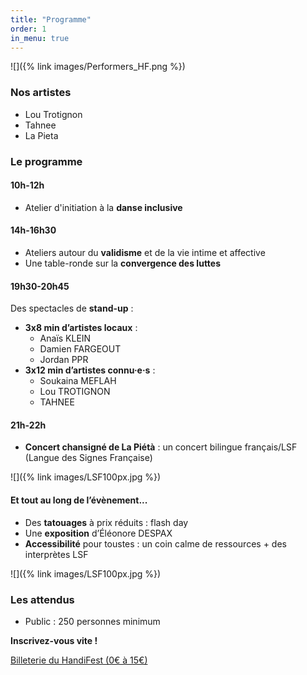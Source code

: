 ```yaml
---
title: "Programme"
order: 1
in_menu: true
---
```

![]({% link images/Performers_HF.png %})

### Nos artistes
- Lou Trotignon
- Tahnee
- La Pieta

### Le programme

#### 10h-12h
- Atelier d'initiation à la **danse inclusive**

#### 14h-16h30
- Ateliers autour du **validisme** et de la vie intime et affective
- Une table-ronde sur la **convergence des luttes** 

#### 19h30-20h45
Des spectacles de **<span lang="en">stand-up</span>** : 
  - **3x8 min d’artistes locaux** : 
    - Anaïs KLEIN
    - Damien FARGEOUT
    - Jordan PPR
  - **3x12 min d’artistes connu·e·s** :
    - Soukaina MEFLAH
    - Lou TROTIGNON
    - TAHNEE

#### 21h-22h
- **Concert chansigné de La Piétà** : 
un concert bilingue français/LSF (Langue des Signes Française)

![]({% link images/LSF100px.jpg %})

####  Et tout au long de l’évènement...
- Des **tatouages** à prix réduits : <span lang="en">flash day</span>
- Une **exposition** d’Éléonore DESPAX
- **Accessibilité** pour toustes : un coin calme de ressources + des interprètes LSF

![]({% link images/LSF100px.jpg %})


### Les attendus
- Public : 250 personnes minimum


**Inscrivez-vous vite !**


<a href="https://www.helloasso.com/associations/dear-valid-people/evenements/handifest" class="bouton">Billeterie du HandiFest (0€ à 15€)</a> 